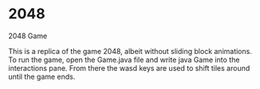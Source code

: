 # 2048
2048 Game 

This is a replica of the game 2048, albeit without sliding block animations. 
To run the game, open the Game.java file and write java Game into the interactions pane. 
From there the wasd keys are used to shift tiles around until the game ends.
